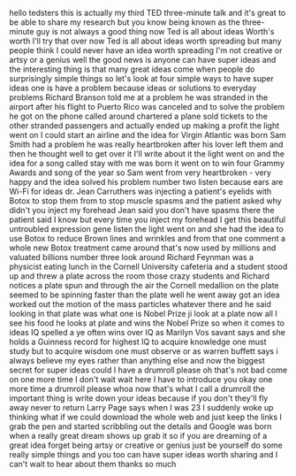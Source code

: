 
hello tedsters this is actually my third
TED three-minute talk and it&#39;s great to
be able to share my research but you
know being known as the three-minute guy
is not always a good thing
now Ted is all about ideas Worth&#39;s worth
I&#39;ll try that over now Ted is all about
ideas worth spreading but many people
think I could never have an idea worth
spreading I&#39;m not creative or artsy or a
genius well the good news is anyone can
have super ideas and the interesting
thing is that many great ideas come when
people do surprisingly simple things so
let&#39;s look at four simple ways to have
super ideas one is have a problem
because ideas or solutions to everyday
problems Richard Branson told me at a
problem he was stranded in the airport
after his flight to Puerto Rico was
canceled and to solve the problem he got
on the phone called around chartered a
plane sold tickets to the other stranded
passengers and actually ended up making
a profit the light went on I could start
an airline and the idea for Virgin
Atlantic was born
Sam Smith had a problem he was really
heartbroken after his lover left them
and then he thought well to get over it
I&#39;ll write about it the light went on
and the idea for a song called stay with
me was born it went on to win four
Grammy Awards and song of the year so
Sam went from very heartbroken - very
happy
and the idea solved his problem number
two listen because ears are Wi-Fi for
ideas dr. Jean Carruthers was injecting
a patient&#39;s eyelids with Botox to stop
them from to stop muscle spasms and the
patient asked why didn&#39;t you inject my
forehead Jean said you don&#39;t have spasms
there
the patient said I know but every time
you inject my forehead I get this
beautiful untroubled expression gene
listen the light went on and she had the
idea to use Botox to reduce Brown lines
and wrinkles and from that one comment a
whole new Botox treatment came around
that&#39;s now used by millions and valuated
billions number three look around
Richard Feynman was a physicist eating
lunch in the Cornell University
cafeteria and a student stood up and
threw a plate across the room
those crazy students and Richard notices
a plate spun and through the air
the Cornell medallion on the plate
seemed to be spinning faster than the
plate well he went away got an idea
worked out the motion of the mass
particles whatever there and he said
looking in that plate was what one is
Nobel Prize ji look at a plate now all I
see his food he looks at plate and wins
the Nobel Prize so when it comes to
ideas IQ spelled a ye often wins over IQ
as Marilyn Vos savant says and she holds
a Guinness record for highest IQ to
acquire knowledge one must study but to
acquire wisdom one must observe or as
warren buffett says i always believe my
eyes rather than anything else and now
the biggest secret for super ideas could
I have a drumroll please
oh that&#39;s not bad come on one more time
I don&#39;t wait wait here I have to
introduce you okay one more time a
drumroll please whoa now that&#39;s what I
call a drumroll
the important thing is write down your
ideas because if you don&#39;t they&#39;ll fly
away never to return
Larry Page says when I was 23 I suddenly
woke up thinking what if we could
download the whole web and just keep the
links I grab the pen and started
scribbling out the details and Google
was born when a really great dream shows
up grab it so if you are dreaming of a
great idea forget being artsy or
creative or genius just be yourself
do some really simple things and you too
can have super ideas worth sharing and I
can&#39;t wait to hear about them thanks so
much
